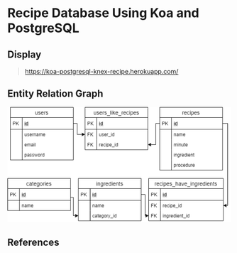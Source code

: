 # Recipe Database Using Koa and PostgreSQL

## Display
> https://koa-postgresql-knex-recipe.herokuapp.com/

## Entity Relation Graph
![Alt text](doc/20201013-koa-postgresql-knex-recipe.png?raw=true "20201013-entity-relation-graph")

## References

